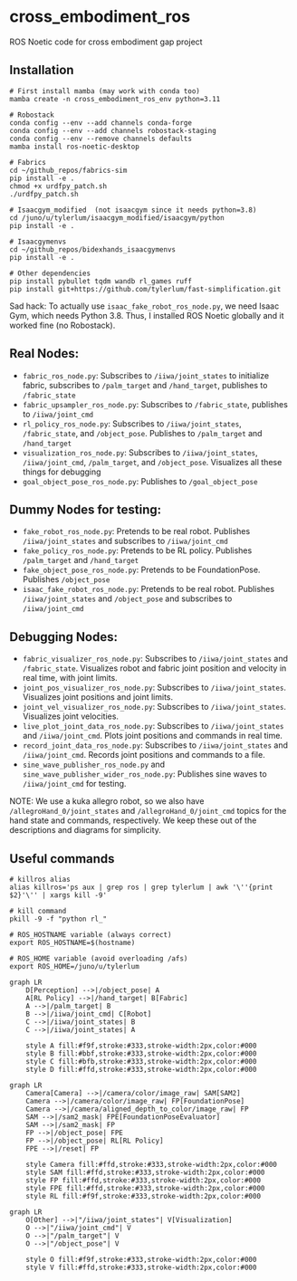 # cross_embodiment_ros

ROS Noetic code for cross embodiment gap project

## Installation

```
# First install mamba (may work with conda too)
mamba create -n cross_embodiment_ros_env python=3.11

# Robostack
conda config --env --add channels conda-forge
conda config --env --add channels robostack-staging
conda config --env --remove channels defaults
mamba install ros-noetic-desktop

# Fabrics
cd ~/github_repos/fabrics-sim
pip install -e .
chmod +x urdfpy_patch.sh
./urdfpy_patch.sh

# Isaacgym_modified  (not isaacgym since it needs python=3.8)
cd /juno/u/tylerlum/isaacgym_modified/isaacgym/python
pip install -e .

# Isaacgymenvs
cd ~/github_repos/bidexhands_isaacgymenvs
pip install -e .

# Other dependencies
pip install pybullet tqdm wandb rl_games ruff
pip install git+https://github.com/tylerlum/fast-simplification.git
```

Sad hack: To actually use `isaac_fake_robot_ros_node.py`, we need Isaac Gym, which needs Python 3.8. Thus, I installed ROS Noetic globally and it worked fine (no Robostack).

## Real Nodes:

* `fabric_ros_node.py`: Subscribes to `/iiwa/joint_states` to initialize fabric, subscribes to `/palm_target` and `/hand_target`, publishes to `/fabric_state`
* `fabric_upsampler_ros_node.py`: Subscribes to `/fabric_state`, publishes to `/iiwa/joint_cmd`
* `rl_policy_ros_node.py`: Subscribes to `/iiwa/joint_states`, `/fabric_state`, and `/object_pose`. Publishes to `/palm_target` and `/hand_target`
* `visualization_ros_node.py`: Subscribes to `/iiwa/joint_states`, `/iiwa/joint_cmd`, `/palm_target`, and `/object_pose`. Visualizes all these things for debugging
* `goal_object_pose_ros_node.py`: Publishes to `/goal_object_pose`

## Dummy Nodes for testing:

* `fake_robot_ros_node.py`: Pretends to be real robot. Publishes `/iiwa/joint_states` and subscribes to `/iiwa/joint_cmd`
* `fake_policy_ros_node.py`: Pretends to be RL policy. Publishes `/palm_target` and `/hand_target`
* `fake_object_pose_ros_node.py`: Pretends to be FoundationPose. Publishes `/object_pose`
* `isaac_fake_robot_ros_node.py`: Pretends to be real robot. Publishes `/iiwa/joint_states` and `/object_pose` and subscribes to `/iiwa/joint_cmd`

## Debugging Nodes:

* `fabric_visualizer_ros_node.py`: Subscribes to `/iiwa/joint_states` and `/fabric_state`. Visualizes robot and fabric joint position and velocity in real time, with joint limits.
* `joint_pos_visualizer_ros_node.py`: Subscribes to `/iiwa/joint_states`. Visualizes joint positions and joint limits.
* `joint_vel_visualizer_ros_node.py`: Subscribes to `/iiwa/joint_states`. Visualizes joint velocities.
* `live_plot_joint_data_ros_node.py`: Subscribes to `/iiwa/joint_states` and `/iiwa/joint_cmd`. Plots joint positions and commands in real time.
* `record_joint_data_ros_node.py`: Subscribes to `/iiwa/joint_states` and `/iiwa/joint_cmd`. Records joint positions and commands to a file.
* `sine_wave_publisher_ros_node.py` and `sine_wave_publisher_wider_ros_node.py`: Publishes sine waves to `/iiwa/joint_cmd` for testing.

NOTE: We use a kuka allegro robot, so we also have `/allegroHand_0/joint_states` and `/allegroHand_0/joint_cmd` topics for the hand state and commands, respectively. We keep these out of the descriptions and diagrams for simplicity.

## Useful commands

```
# killros alias
alias killros='ps aux | grep ros | grep tylerlum | awk '\''{print $2}'\'' | xargs kill -9'

# kill command
pkill -9 -f "python rl_"

# ROS_HOSTNAME variable (always correct)
export ROS_HOSTNAME=$(hostname)

# ROS_HOME variable (avoid overloading /afs)
export ROS_HOME=/juno/u/tylerlum
```

```mermaid
graph LR
    D[Perception] -->|/object_pose| A
    A[RL Policy] -->|/hand_target| B[Fabric]
    A -->|/palm_target| B
    B -->|/iiwa/joint_cmd| C[Robot]
    C -->|/iiwa/joint_states| B
    C -->|/iiwa/joint_states| A

    style A fill:#f9f,stroke:#333,stroke-width:2px,color:#000
    style B fill:#bbf,stroke:#333,stroke-width:2px,color:#000
    style C fill:#bfb,stroke:#333,stroke-width:2px,color:#000
    style D fill:#ffd,stroke:#333,stroke-width:2px,color:#000
```

```mermaid
graph LR
    Camera[Camera] -->|/camera/color/image_raw| SAM[SAM2]
    Camera -->|/camera/color/image_raw| FP[FoundationPose]
    Camera -->|/camera/aligned_depth_to_color/image_raw| FP
    SAM -->|/sam2_mask| FPE[FoundationPoseEvaluator]
    SAM -->|/sam2_mask| FP
    FP -->|/object_pose| FPE
    FP -->|/object_pose| RL[RL Policy]
    FPE -->|/reset| FP

    style Camera fill:#ffd,stroke:#333,stroke-width:2px,color:#000
    style SAM fill:#ffd,stroke:#333,stroke-width:2px,color:#000
    style FP fill:#ffd,stroke:#333,stroke-width:2px,color:#000
    style FPE fill:#ffd,stroke:#333,stroke-width:2px,color:#000
    style RL fill:#f9f,stroke:#333,stroke-width:2px,color:#000
```

```mermaid
graph LR
    O[Other] -->|"/iiwa/joint_states"| V[Visualization]
    O -->|"/iiwa/joint_cmd"| V
    O -->|"/palm_target"| V
    O -->|"/object_pose"| V

    style O fill:#f9f,stroke:#333,stroke-width:2px,color:#000
    style V fill:#ffd,stroke:#333,stroke-width:2px,color:#000
```

